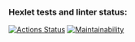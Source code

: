 ### Hexlet tests and linter status:
[![Actions Status](https://github.com/DomnitskiyOleg/frontend-project-44/workflows/hexlet-check/badge.svg)](https://github.com/DomnitskiyOleg/frontend-project-44/actions)
[![Maintainability](https://api.codeclimate.com/v1/badges/95445560179aec8befd9/maintainability)](https://codeclimate.com/github/DomnitskiyOleg/frontend-project-44/maintainability)
